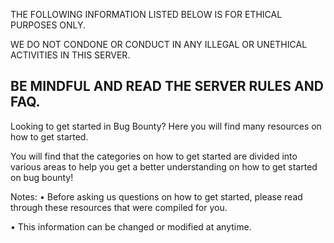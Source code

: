 THE FOLLOWING INFORMATION LISTED BELOW IS FOR ETHICAL PURPOSES ONLY.

WE DO NOT CONDONE OR CONDUCT IN ANY ILLEGAL OR UNETHICAL ACTIVITIES IN THIS SERVER.

BE MINDFUL AND READ THE SERVER RULES AND FAQ. 
---------------------------------------------------------------------

Looking to get started in Bug Bounty? Here you will find many resources on how to get started. 

You will find that the categories on how to get started are divided into various areas to help you get a better understanding on how to get started on bug bounty!

Notes: 
• Before asking us questions on how to get started, please read through these resources that were compiled for you. 

• This information can be changed or modified at anytime.
 
